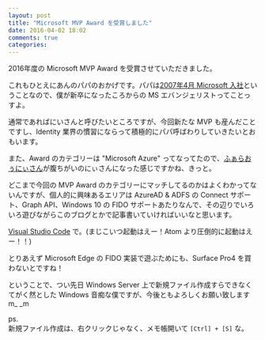 ```yaml
---
layout: post
title: "Microsoft MVP Award を受賞しました"
date: 2016-04-02 18:02
comments: true
categories:
---
```


2016年度の Microsoft MVP Award を受賞させていただきました。

これもひとえにあんのパパのおかげです。パパは[2007年4月 Microsoft 入社](https://blogs.technet.microsoft.com/junichia/2016/04/01/%E5%98%98%E3%81%AE%E3%82%88%E3%81%86%E3%81%AA%E6%9C%AA%E6%9D%A5%E3%81%AE%E5%A7%8B%E3%81%BE%E3%82%8A%E3%81%A7%E3%81%99%EF%BC%81/)ということなので、僕が新卒になったころからの MS エバンジェリストってことっすよ。

通常であればにいさんと呼びたいところですが、今回新たな MVP も産んだことですし、Identity 業界の慣習にならって積極的にパパ呼ばわりしていきたいとおもいます。

また、Award のカテゴリーは "Microsoft Azure" ってなってたので、[ふぁらおぅにぃさん](http://idmlab.eidentity.jp)が腹ちがいのにぃさんになった感じですかね、きっと。

どこまで今回の MVP Award のカテゴリーにマッチしてるのかはよくわかってないんですが、個人的に興味あるエリアは AzureAD & ADFS の Connect サポート、Graph API、Windows 10 の FIDO サポートあたりなんで、その辺りでいろいろ遊びながらこのブログとかで記事書いていければいいなと思います。

[Visual Studio Code](https://code.visualstudio.com/) で。(まじこいつ起動はえー！Atom より圧倒的に起動はえー！！)

とりあえず Microsoft Edge の FIDO 実装で遊ぶためにも、Surface Pro4 を買わないとですね！

ということで、つい先日 Windows Server 上で新規ファイル作成すらできなくてがく然とした Windows 音痴な僕ですが、今後ともよろしくお願い致しますm_ _m


ps.<br>
新規ファイル作成は、右クリックじゃなく、メモ帳開いて <code>[Ctrl] + [S]</code> な。